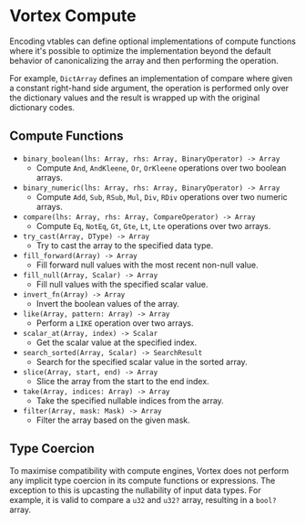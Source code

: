 # Vortex Compute

Encoding vtables can define optional implementations of compute functions where it's possible to optimize the
implementation beyond the default behavior of canonicalizing the array and then performing the operation.

For example, `DictArray` defines an implementation of compare where given a constant right-hand side argument,
the operation is performed only over the dictionary values and the result is wrapped up with the original dictionary
codes.

## Compute Functions

* `binary_boolean(lhs: Array, rhs: Array, BinaryOperator) -> Array`
    * Compute `And`, `AndKleene`, `Or`, `OrKleene` operations over two boolean arrays.
* `binary_numeric(lhs: Array, rhs: Array, BinaryOperator) -> Array`
    * Compute `Add`, `Sub`, `RSub`, `Mul`, `Div`, `RDiv` operations over two numeric arrays.
* `compare(lhs: Array, rhs: Array, CompareOperator) -> Array`
    * Compute `Eq`, `NotEq`, `Gt`, `Gte`, `Lt`, `Lte` operations over two arrays.
* `try_cast(Array, DType) -> Array`
    * Try to cast the array to the specified data type.
* `fill_forward(Array) -> Array`
    * Fill forward null values with the most recent non-null value.
* `fill_null(Array, Scalar) -> Array`
    * Fill null values with the specified scalar value.
* `invert_fn(Array) -> Array`
    * Invert the boolean values of the array.
* `like(Array, pattern: Array) -> Array`
    * Perform a `LIKE` operation over two arrays.
* `scalar_at(Array, index) -> Scalar`
    * Get the scalar value at the specified index.
* `search_sorted(Array, Scalar) -> SearchResult`
    * Search for the specified scalar value in the sorted array.
* `slice(Array, start, end) -> Array`
    * Slice the array from the start to the end index.
* `take(Array, indices: Array) -> Array`
    * Take the specified nullable indices from the array.
* `filter(Array, mask: Mask) -> Array`
    * Filter the array based on the given mask.

## Type Coercion

To maximise compatibility with compute engines, Vortex does not perform any implicit type coercion in its compute
functions or expressions. The exception to this is upcasting the nullability of input data types. For example,
it is valid to compare a `u32` and `u32?` array, resulting in a `bool?` array.
